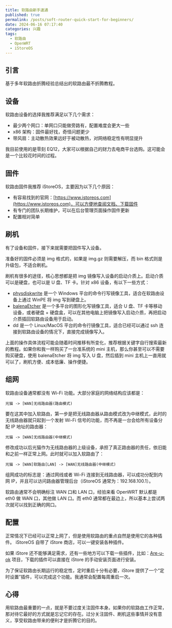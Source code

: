 ```yaml
---
title: 软路由新手速通
published: true
permalink: /posts/soft-router-quick-start-for-beginners/
date: 2024-06-16 07:17:40
categories: 兴趣
tags:
  - 软路由
  - OpenWRT
  - iStoreOS
---
```


## 引言

基于多年软路由折腾经验总结出的软路由最不折腾教程。

## 设备

软路由设备的选择我推荐满足以下几个需求：

- 最少两个网口：单网口只能做旁路有，配置难度会更大一些
- x86 架构：固件最好找，奇怪问题更少
- 带风扇：主动散热效果远好于被动散热，对网络稳定性有明显提升

我目前使用的是零刻 EQ12，大家可以根据自己的财力去电商平台选购。这可能会是一个比较花时间的过程。

## 固件

软路由固件我推荐 iStoreOS，主要因为以下几个原因：

- 有容易找到的官网：[https://www.istoreos.com](https://www.istoreos.com)，可以方便地查阅文档、下载固件
- 有专门的团队长期维护，可以在后台管理页面操作固件更新
- 配置相对简单

## 刷机

有了设备和固件，接下来就需要把固件写入设备。

准备好的固件必须是 img 格式的，如果是 img.gz 则需要解压，而 bin 格式则是升级包，不适合刷机。

刷机有很多的途径，核心思想都是把 img 镜像写入设备的启动介质上。启动介质可以是硬盘，也可以是 U 盘、TF 卡。针对 x86 设备，有以下一些方式：

- [physdiskwrite](https://m0n0.ch/wall/physdiskwrite.php) 是一个 Windows 平台的命令行写镜像工具，适合在软路由设备上通过 WinPE 将 img 写到硬盘上。
- [balenaEtcher](https://etcher.balena.io/) 是一个多平台的图形化写镜像工具，适合 U 盘、TF 卡等移动设备，或者硬盘 + 硬盘盒，可以在其他电脑上把镜像写入启动介质，再把启动介质插回软路由设备用于启动。
- dd 是一个 Linux/MacOS 平台的命令行镜像工具，适合已经可以通过 ssh 连接到软路由设备的情况下，直接完成镜像写入。

上面的操作具体流程可能会随着时间推移有所变化，推荐根据关键字自行搜索最新的教程。如果你和我一样购买了一台准系统的 mini 主机，那么你甚至可以不需要购买硬盘，使用 balenaEtcher 将 img 写入 U 盘，然后插到 mini 主机上一直用就可以了，刷机方便、成本低廉、操作便捷。

## 组网

软路由设备通常都没有 Wi-Fi 功能。大部分家庭的网络结构应该都是：

```
光猫 -> [WAN]无线路由器(路由模式)
```

要在这其中加入软路由，第一步是把无线路由器从路由模式改为中继模式，此时的无线路由器就只起到一个发射 Wi-Fi 信号的功能，而不再是一台会给所有设备分配 IP 地址的路由器：

```
光猫 -> [WAN]无线路由器(中继模式)
```

修改成功以后光猫作为无线路由器的上级设备，承担了真正路由器的责任，依旧能和之前一样正常上网。此时就可以加入软路由了：

```
光猫 -> [WAN]软路由[LAN] -> [WAN]无线路由器(中继模式)
```

组网成功的标志是：通过网线或者 Wi-Fi 连接到无线路由器，可以成功分配到内网 IP，并且可以访问路由器管理后台（iStoreOS 通常为：192.168.100.1）。

软路由通常不会明确标注 WAN 口和 LAN 口，经验来看 OpenWRT 默认都是 eth0 做 WAN 口，其他做 LAN 口。而 eth0 通常都在最边上，所以基本上尝试两次就可以找到正确的网口。

## 配置

正常情况下已经可以正常上网了，但是使用软路由的重点自然是使用它的各种插件。 iStoreOS 自带了 iStore 商店，可以一键安装各种插件。

如果 iStore 还不能够满足需求，还有一些地方可以下载一些插件，比如：[Are-u-ok](https://github.com/AUK9527/Are-u-ok) 项目，下载的插件可以直接在 iStore 的手动安装页面进行安装。

为了保证软路由长期运行的稳定性，定时重启十分有必要，iStore 提供了一个“定时设置”插件，可以完成这个功能。我通常会配置每周重启一次。

## 心得

用软路由最重要的一点，就是不要过度关注固件本身。如果你的软路由工作正常，那对待它最好的方式就是忘记它的存在。过分关注固件、刷机这些事情并没有意义，享受软路由带来的便利才是折腾它的目的。
